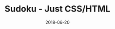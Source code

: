 ---
title: 'Sudoku - Just CSS/HTML'
description: 'Complete a sudoku puzzle without Javascript or server-side interaction.'
gametype: 'simple'
gameid: 6
date: 2018-06-20
tags: []
draft: false
type: 'games'
num19: [{'idx':1,'arr1':[1,2,3,4,5,6,7,8,9],'arr2':[1,2,3,4,5,6,7,8,9]},{'idx':2,'arr1':[1,2,3,4,5,6,7,8,9],'arr2':[1,2,3,4,5,6,7,8,9]},{'idx':3,'arr1':[1,2,3,4,5,6,7,8,9],'arr2':[1,2,3,4,5,6,7,8,9]},{'idx':4,'arr1':[1,2,3,4,5,6,7,8,9],'arr2':[1,2,3,4,5,6,7,8,9]},{'idx':5,'arr1':[1,2,3,4,5,6,7,8,9],'arr2':[1,2,3,4,5,6,7,8,9]},{'idx':6,'arr1':[1,2,3,4,5,6,7,8,9],'arr2':[1,2,3,4,5,6,7,8,9]},{'idx':7,'arr1':[1,2,3,4,5,6,7,8,9],'arr2':[1,2,3,4,5,6,7,8,9]},{'idx':8,'arr1':[1,2,3,4,5,6,7,8,9],'arr2':[1,2,3,4,5,6,7,8,9]},{'idx':9,'arr1':[1,2,3,4,5,6,7,8,9],'arr2':[1,2,3,4,5,6,7,8,9]}]
puzzle: [[6, 0, 9, 0, 0, 5, 0, 0, 8], [0, 0, 0, 2, 0, 9, 0, 0, 0], [0, 0, 4, 0, 3, 8, 5, 0, 7], [5, 4, 2, 0, 0, 0, 0, 1, 0], [0, 0, 6, 0, 0, 0, 7, 0, 0], [0, 7, 0, 0, 0, 0, 6, 8, 2], [4, 0, 8, 1, 6, 0, 9, 0, 0], [0, 0, 0, 4, 0, 7, 0, 0, 0], [7, 0, 0, 5, 0, 0, 4, 0, 6]]
layout: 'sudokucssstatic'
---